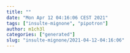 ```yaml
---
title: ""
date: "Mon Apr 12 04:16:06 CEST 2021"
tags: ["insulte-mignone", "pipotron"]
author: m1ch3l
categories: ["generated"]
slug: "insulte-mignone/2021-04-12-04:16:06"
---
```



